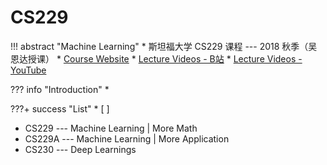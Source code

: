 # CS229

!!! abstract "Machine Learning"
    * 斯坦福大学 CS229 课程 --- 2018 秋季（吴恩达授课）
    * [Course Website](http://cs229.stanford.edu/)
    * [Lecture Videos - B站](https://www.bilibili.com/video/BV1Et4y1U7WB/?spm_id_from=333.999.0.0&vd_source=4618b668c7ce333947138475fd2dbd74)
    * [Lecture Videos - YouTube](https://www.youtube.com/playlist?list=PLoROMvodv4rMiGQp3WXShtMGgzqpfVfbU)

??? info "Introduction"
    * 

???+ success "List"
    * [ ] 

* CS229 --- Machine Learning | More Math
* CS229A --- Machine Learning | More Application
* CS230 --- Deep Learnings
